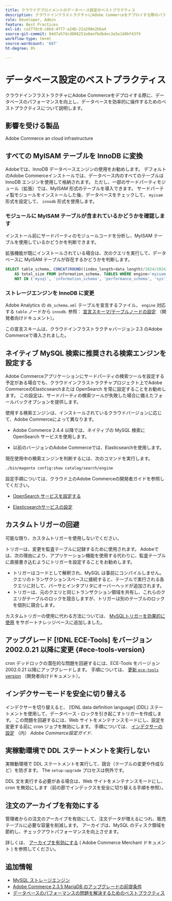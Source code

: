 ```yaml
---
title: クラウドデプロイメントのデータベース設定のベストプラクティス
description: クラウドインフラストラクチャにAdobe Commerceをデプロイする際のパフォーマンスを向上させるために、データベースとアプリケーションの設定を構成する方法について説明します。
role: Developer, Admin
feature: Best Practices
exl-id: ca377dc8-c8bd-4f77-a24b-22a298e2bba4
source-git-commit: 94d7a57dcd006251e8eefbdb4ec3a5e140bf43f9
workflow-type: tm+mt
source-wordcount: '687'
ht-degree: 0%

---
```


# データベース設定のベストプラクティス

クラウドインフラストラクチャにAdobe Commerceをデプロイする際に、データベースのパフォーマンスを向上し、データベースを効率的に操作するためのベストプラクティスについて説明します。

## 影響を受ける製品

Adobe Commerce an cloud infrastructure

## すべての MyISAM テーブルを InnoDB に変換

Adobeでは、InnoDB データベースエンジンの使用をお勧めします。 デフォルトのAdobe Commerceインストールでは、データベース内のすべてのテーブルは InnoDB エンジンを使用して格納されます。 ただし、一部のサードパーティモジュール（拡張）では、MyISAM 形式のテーブルを導入できます。 サードパーティ製モジュールをインストールした後、データベースをチェックして、 `myisam` 形式を設定して、 `innodb` 形式を使用します。

### モジュールに MyISAM テーブルが含まれているかどうかを確認します

インストール前にサードパーティのモジュールコードを分析し、MyISAM テーブルを使用しているかどうかを判断できます。

拡張機能が既にインストールされている場合は、次のクエリを実行して、データベースに MyISAM テーブルが存在するかどうかを判断します。

```sql
SELECT table_schema, CONCAT(ROUND((index_length+data_length)/1024/1024),'MB')
    AS total_size FROM information_schema. TABLES WHERE engine='myisam' AND table_schema
    NOT IN ('mysql', 'information_schema', 'performance_schema', 'sys');
```

### ストレージエンジンを InnoDB に変更

Adobe Analytics の `db_schema.xml` テーブルを宣言するファイル、 `engine` 対応する `table` ノードから `innodb`. 参照： [宣言スキーマ/テーブルノードの設定](https://developer.adobe.com/commerce/php/development/components/declarative-schema/configuration/) （開発者向けドキュメント）。

この宣言スキームは、クラウドインフラストラクチャバージョン 2.3 のAdobe Commerceで導入されました。

## ネイティブ MySQL 検索に推奨される検索エンジンを設定する

Adobe Commerceアプリケーションにサードパーティの検索ツールを設定する予定がある場合でも、クラウドインフラストラクチャプロジェクト上でAdobe CommerceのElasticsearchまたは OpenSearch を常に設定することをお勧めします。 この設定は、サードパーティの検索ツールが失敗した場合に備えたフォールバックオプションを提供します。

使用する検索エンジンは、インストールされているクラウドバージョンに応じて、Adobe Commerceによって異なります。

- Adobe Commerce 2.4.4 以降では、ネイティブの MySQL 検索に OpenSearch サービスを使用します。

- 以前のバージョンのAdobe Commerceでは、Elasticsearchを使用します。

現在使用中の検索エンジンを判断するには、次のコマンドを実行します。

```bash
./bin/magento config:show catalog/search/engine
```

設定手順については、クラウド上のAdobe Commerceの開発者ガイドを参照してください。

- [OpenSearch サービスを設定する](https://devdocs.magento.com/cloud/project/services-opensearch.html)

- [Elasticsearchサービスの設定](https://devdocs.magento.com/cloud/project/services-elastic.html)

## カスタムトリガーの回避

可能な限り、カスタムトリガーを使用しないでください。

トリガーは、変更を監査テーブルに記録するために使用されます。 Adobeでは、次の理由により、アプリケーション機能を使用する代わりに、監査テーブルに直接書き込むようにトリガーを設定することをお勧めします。

- トリガーはコードとして解釈され、MySQL は事前にコンパイルしません。 クエリのトランザクションスペースに接続すると、テーブルで実行される各クエリに対して、パーサとインタプリタにオーバーヘッドが追加されます。
- トリガーは、元のクエリと同じトランザクション領域を共有し、これらのクエリがテーブルのロックを競合しますが、トリガーは別のテーブルのロックを個別に競合します。

カスタムトリガーの使用に代わる方法については、 [MySQLトリガーを効果的に使用](mysql-triggers-usage.md) をサポートナレッジベースに追加しました。

## アップグレード [!DNL ECE-Tools] をバージョン 2002.0.21 以降に変更 {#ece-tools-version}

cron デッドロックの潜在的な問題を回避するには、ECE-Tools をバージョン 2002.0.21 以降にアップグレードします。 手順については、 [更新 `ece-tools` version](https://devdocs.magento.com/cloud/project/ece-tools-update.html) （開発者向けドキュメント）。

## インデクサーモードを安全に切り替える

<!--This best practice might belong in the Maintenance phase. Database lock prevention might be consolidated under a single heading-->

インデクサーを切り替えると、 [!DNL data definition language] (DDL) ステートメントを使用して、データベース・ロックを引き起こすトリガーを作成します。 この問題を回避するには、Web サイトをメンテナンスモードにし、設定を変更する前に cron ジョブを無効にします。
手順については、 [インデクサーの設定](https://experienceleague.adobe.com/docs/commerce-operations/configuration-guide/cli/manage-indexers.html#configure-indexers-1) （内） *Adobe Commerce設定ガイド*.

## 実稼動環境で DDL ステートメントを実行しない

実稼動環境で DDL ステートメントを実行して、競合（テーブルの変更や作成など）を防ぎます。 The `setup:upgrade` プロセスは例外です。

DDL 文を実行する必要がある場合は、Web サイトをメンテナンスモードにし、cron を無効にします（前の節でインデックスを安全に切り替える手順を参照）。

## 注文のアーカイブを有効にする

管理者からの注文のアーカイブを有効にして、注文データが増えるにつれ、販売テーブルに必要な容量を削減します。 アーカイブは、MySQL のディスク領域を節約し、チェックアウトパフォーマンスを向上させます。

詳しくは、 [アーカイブを有効にする](https://experienceleague.adobe.com/docs/commerce-admin/stores-sales/order-management/orders/order-archive.html) ( Adobe Commerce Merchant ドキュメント ) を参照してください。

## 追加情報

- [MySQL ストレージエンジン](https://dev.mysql.com/doc/refman/8.0/en/storage-engines.html)
- [Adobe Commerce 2.3.5 MariaDB のアップグレードの前提条件](../maintenance/commerce-235-upgrade-prerequisites-mariadb.md)
- [データベースのパフォーマンスの問題を解決するためのベストプラクティス](../maintenance/resolve-database-performance-issues.md)
